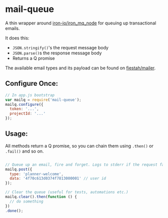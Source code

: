 # mail-queue
A thin wrapper around [iron-io/iron_mq_node](https://github.com/iron-io/iron_mq_node) for queuing up transactional emails.

It does this:

- `JSON.stringify()`'s the request message body
- `JSON.parse()`s the response message body
- Returns a Q promise

The available email types and its payload can be found on [fiestah/mailer](http://github.com/fiestah/mailer).


## Configure Once:
``` js
// In app.js bootstrap
var mailq = require('mail-queue');
mailq.configure({
  token: '...',
  projectId: '...'
});
```


## Usage:

All methods return a Q promise, so you can chain them using `.then()` or `.fail()` and so on.

``` js

// Queue up an email, fire and forget. Logs to stderr if the request fails
mailq.post({
  type: 'planner-welcome',
  data: '4f70c613d0374f7813000001' // user id
});

// Clear the queue (useful for tests, automations etc.)
mailq.clear().then(function () {
  // do something
})
.done();
```
